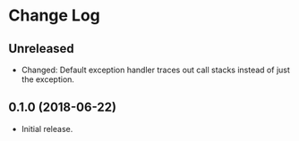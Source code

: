 Change Log
==========

Unreleased
----------

* Changed: Default exception handler traces out call stacks instead of just the exception.


0.1.0 (2018-06-22)
------------------

* Initial release.
